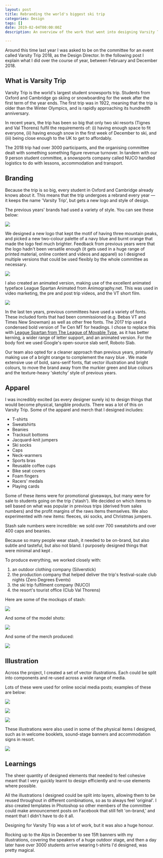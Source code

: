 ```yaml
---
layout: post
title: Rebranding the world's biggest ski trip
categories: Design
tags: []
date: 2019-02-04T00:00:00Z
description: An overview of the work that went into designing Varsity Trip 2018

---
```

Around this time last year I was asked to be on the committee for an event called Varsity Trip 2018, as the Design Director. In the following post I explain what I did over the course of year, between February and December 2018. 

## What is Varsity Trip

Varsity Trip is the world's largest student snowsports trip. Students from Oxford and Cambridge go skiing or snowboarding for the week after the first term of the year ends. The first trip was in 1922, meaning that the trip is older than the Winter Olympics, and is rapidly approaching its hundredth anniversary. 

In recent years, the trip has been so big that only two ski resorts (Tignes and Val Thorens) fulfil the requirements of: (i) having enough space to fit everyone, (ii) having enough snow in the first week of December to ski, and (iii) being close enough to the UK to get to affordably.

The 2018 trip had over 3000 participants, and the organising committee dealt with something something figure revenue turnover. In tandem with our 9 person student committee, a snowsports company called NUCO handled logistics to do with lessons, accommodation and transport.

## Branding

Because the trip is so big, every student in Oxford and Cambridge already knows about it. This means that the trip undergoes a rebrand every year — it keeps the name 'Varsity Trip', but gets a new logo and style of design.

The previous years' brands had used a variety of style. You can see these below:

![](https://d33wubrfki0l68.cloudfront.net/e73a0a660b4897237ced032e69ec33de2546496b/e4dda/images/work/varsity-trip/old-logos.png)

We designed a new logo that kept the motif of having three mountain peaks, and picked a new two-colour palette of a navy blue and burnt orange that made the logo feel much brighter. Feedback from previous years were that the logo hadn't been versatile enough (it gets used in a huge range of printed material, online content and videos and apparel) so I designed multiple versions that could be used flexibly by the whole committee as necessary.

![](https://d33wubrfki0l68.cloudfront.net/a7bd496e35587b1fe63bd7ffcb389e885b972963/e51b2/images/work/varsity-trip/logos.png)

I also created an animated version, making use of the excellent animated typeface League Spartan Animated from Animography.net. This was used in video marketing, the pre and post trip videos, and the VT short film.

![](https://d33wubrfki0l68.cloudfront.net/8592da9d678612cad2c46f78c1010af251bb094a/d61b6/images/work/varsity-trip/animated-logo.gif)

In the last ten years, previous committees have used a variety of fonts. These included fonts that had been commissioned (e.g. Bebas VT and Times New Snowman) as well as other free fonts. The 2017 trip used a condensed bold version of Tw Cen MT for headings. I chose to replace this with [League Spartan from The League of Movable Type](?), as it has better kerning, a wider range of letter support, and an animated version. For the body font we used Google's open-source slab serif, Roboto Slab.

Our team also opted for a cleaner approach than previous years, primarily making use of a bright orange to complement the navy blue . We made extensive use of bold, sans-serif fonts, flat vector illustration and bright colours, to move the brand away from the murkier green and blue colours and the texture-heavy 'sketchy' style of previous years.

## Apparel

I was incredibly excited (as every designer surely is) to design things that would become physical, tangible products. There was a lot of this on Varsity Trip. Some of the apparel and merch that I designed includes:

* T-shirts
* Sweatshirts
* Beanies
* Tracksuit bottoms
* Jacquard-knit jumpers
* Ski socks
* Caps
* Neck-warmers
* Sports bras
* Reusable coffee cups
* Bike seat covers
* Foam fingers
* Racers' medals
* Playing cards

Some of these items were for promotional giveaways, but many were for sale to students going on the trip ('stash'). We decided on which items to sell based on what was popular in previous trips (derived from sales numbers) and the profit margins of the raws items themselves. We also experimented with new items: fleeces, ski socks, and Christmas jumpers.

Stash sale numbers were incredible: we sold over 700 sweatshirts and over 400 caps and beanies.

Because so many people wear stash, it needed to be on-brand, but also subtle and tasteful, but also not bland. I purposely designed things that were minimal and kept .

To produce everything, we worked closely with:

1. an outdoor clothing company (Silverstick)
2. the production company that helped deliver the trip's festival-scale club nights (Zero Degrees Events)
3. the ski trip fulfilment company (NUCO)
4. the resort's tourist office (Club Val Thorens)

Here are some of the mockups of stash:

![](https://d33wubrfki0l68.cloudfront.net/c01dc023f0a460dfb76c44f063692019e2fb9fc1/4d6f8/images/work/varsity-trip/stash-1.png)

And some of the model shots:

![](https://d33wubrfki0l68.cloudfront.net/9fc8197aaac85107db158d7885071e8aac5478a6/4bcf6/images/work/varsity-trip/stash-2.jpg)

And some of the merch produced:

![](https://d33wubrfki0l68.cloudfront.net/dc39b7ae9af853eb5b0f1df6126b93323ae8d0e5/69573/images/work/varsity-trip/merch-1.jpg)

## Illustration

Across the project, I created a set of vector illustrations. Each could be split into components and re-used across a wide range of media.

Lots of these were used for online social media posts; examples of these are below:

![](https://d33wubrfki0l68.cloudfront.net/7fde9cabb578c498a8205ebd7809fb310a692c81/f46db/images/work/varsity-trip/social-media-1.png)

![](https://d33wubrfki0l68.cloudfront.net/15334181843e5506aa72065d4aaf1cee378ed8e8/8e691/images/work/varsity-trip/social-media-2.png)

![](https://d33wubrfki0l68.cloudfront.net/1a878fd43b6aa4368a15f65a3013e9607cc8eb47/9560e/images/work/varsity-trip/social-media-3.png)

These illustrations were also used in some of the physical items I designed, such as in welcome booklets, sound-stage banners and accommodation signs in resort.

![](https://d33wubrfki0l68.cloudfront.net/1331a599ca5f194b6fcd2c1c12b117acfd158cd5/65a2a/images/work/varsity-trip/apres-stage.jpg)

## Learnings

The sheer quantity of designed elements that needed to feel cohesive meant that I very quickly learnt to design efficiently and re-use elements where possible.

All the illustrations I designed could be split into layers, allowing them to be reused throughout in different combinations, so as to always feel 'original'. I also created templates in Photoshop so other members of the committee could make announcement posts on Facebook that still felt 'on-brand,' and meant that I didn't have to do it all.

Designing for Varsity Trip was a lot of work, but it was also a huge honour.

Rocking up to the Alps in December to see 15ft banners with my illustrations, covering the speakers of a huge outdoor stage, and then a day later have over 3000 students arrive wearing t-shirts I'd designed, was pretty magical.